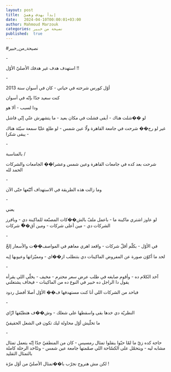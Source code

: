 ```yaml
---
layout: post
title:  إبدأ بهدف وهميّ
date:   2024-04-10T00:00:01+03:00
author: Mahmoud Marzouk
categories: نصيحة من خبير
published:  true
---
```

\#نصيحة_من_خبير

\-

استهدف هدف غير هدفك الأصليّ الأوّل !!

\-

أوّل كورس شرحته في حياتي - كان في أسوان سنة 2013

كنت سعيد جدّا بإنّه في أسوان

ودا لسبب - ألا هو

لو ��شلت هناك - أبقى فشلت في مكان بعيد - ما يتشهرش عنّي إنّي
فاشل

غير لو رح�� شرحت في جامعة القاهرة ولّا عين شمس - لو طلع عليّا سمعة سيّئة
هناك - يبقى شكرا

\-

بالمناسبة /

شرحت بعد كده في جامعات القاهرة وعين شمس وعشرا�� الجامعات والشركات الحمد
لله

\-

وما زالت هذه الطريقة في الاستهداف أتّبّعها حتّى الآن

\-

يعني

لو عاوز اشتري ماكينة ما - باعمل ملفّ بالش��كات المصنّعة للماكينة دي -
وبافرز الشركات دي - مين أعلى شركات - ومين أق��ّ شركات

\-

في الأوّل - بكلّم أقلّ شركات - واقعد اهري معاهم في المواصف��ت والأسعار
إلخّ

لحد ما أكوّن صورة عن المفروض الماكينات دي بتتطلب از��اي - ومميّزاتها
وعيوبها إيه

\-

آخد الكلام ده - وأقوم صايغه في طلب عرض سعر محترم - مخيف - يخلّي اللي
يقرأه يقول دا الراجل ده خبير في النوع ده من الماكينات - فيخاف
يشتغلني

فباخد من الشركات اللي أنا كنت مستهدفها ف�� الأوّل أصلا أفضل
ردود

\-

النظريّة دي خدها بقى واسقطها على شغلك - وش��ف هتطبّقها ازّاي

ما تخلّيش أوّل محاولة ليك تكون في الشغل الحقيقيّ

\-

حاجة كده زيّ ما لمّا حبّوا ينقلوا تمثال رمسيس - كان من المنطقيّ جدّا إنّه
يتعمل تمثال مشابه ليه - ويتحمّل على الكسّاحة اللي صمّمتها جامعة عين شمس -
وتتّاخد الرحلة كاملة بالتمثال التقليد

لكن مش هنروح نجرّب با��تمثال الأصليّ من أوّل مرّة !
